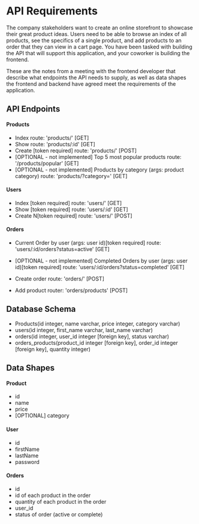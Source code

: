 # API Requirements
The company stakeholders want to create an online storefront to showcase their great product ideas. Users need to be able to browse an index of all products, see the specifics of a single product, and add products to an order that they can view in a cart page. You have been tasked with building the API that will support this application, and your coworker is building the frontend.

These are the notes from a meeting with the frontend developer that describe what endpoints the API needs to supply, as well as data shapes the frontend and backend have agreed meet the requirements of the application. 

## API Endpoints
#### Products
- Index  route: 'products/' [GET]
- Show   route: 'products/:id' [GET]
- Create [token required]   route: 'products/' [POST]
- [OPTIONAL - not implemented] Top 5 most popular products  route: '/products/popular' [GET] 
- [OPTIONAL - not implemented] Products by category (args: product category)  route: 'products/?category=' [GET]

#### Users
- Index [token required]    route: 'users/' [GET]
- Show [token required]     route: 'users/:id' [GET]
- Create N[token required]  route: 'users/' [POST]

#### Orders
- Current Order by user (args: user id)[token required] route: 'users/:id/orders?status=active' [GET]
- [OPTIONAL - not implemented] Completed Orders by user (args: user id)[token required] route: 'users/:id/orders?status=completed' [GET]

- Create order route: 'orders/' [POST]
- Add product  router: 'orders/products' [POST]

## Database Schema
- Products(id integer, name varchar, price integer, category varchar)
- users(id integer, first_name varchar, last_name varchar)
- orders(id integer, user_id integer [foreign key], status varchar)
- orders_products(product_id integer [foreign key], order_id integer [foreign key], quantity integer)

## Data Shapes
#### Product
-  id
- name
- price
- [OPTIONAL] category

#### User
- id
- firstName
- lastName
- password

#### Orders
- id
- id of each product in the order
- quantity of each product in the order
- user_id
- status of order (active or complete)

